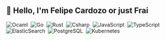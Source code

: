 ## 👋 Hello, I'm Felipe Cardozo or just Frai

![Ocaml](https://img.shields.io/badge/-OCaml-141a20?style=flat&logo=OCaml)&nbsp;
![Go](https://img.shields.io/badge/-Go-141a20?style=flat&logo=Go)&nbsp;
![Rust](https://img.shields.io/badge/-Rust-141a20?style=flat&logo=Rust)&nbsp;
![Csharp](https://img.shields.io/badge/-Csharp-141a20?style=flat&logo=c-sharp&logoColor=1D9923)&nbsp;
![JavaScript](https://img.shields.io/badge/-JavaScript-141a20?style=flat&logo=javascript)&nbsp;
![TypeScript](https://img.shields.io/badge/-TypeScript-141a20?style=flat&logo=typescript)&nbsp;
![ElasticSearch](https://img.shields.io/badge/-ElasticSearch-141a20?style=flat&logo=elasticsearch&logoColor=777777)&nbsp;
![PostgreSQL](https://img.shields.io/badge/-PostgreSQL-141a20?style=flat&logo=PostgreSQL)&nbsp;
![Kubernetes](https://img.shields.io/badge/-Kubernetes-141a20?style=flat&logo=Kubernetes)&nbsp;

